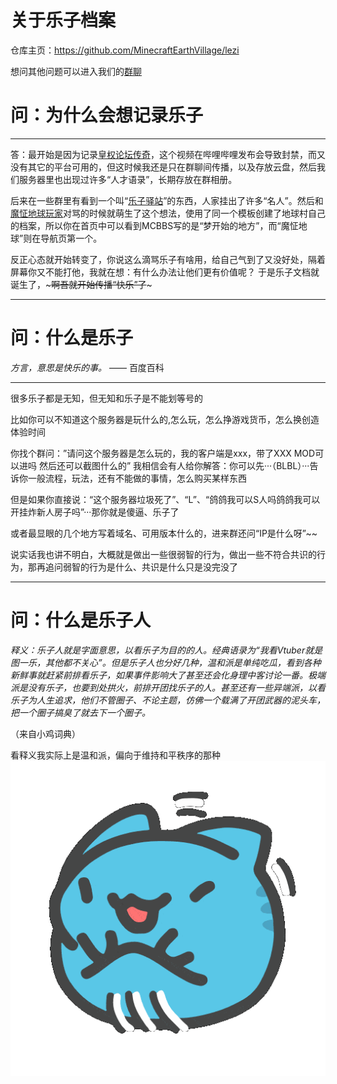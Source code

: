 # 关于乐子档案

仓库主页：https://github.com/MinecraftEarthVillage/lezi

想问其他问题可以进入我们的[群聊](https://map.earthvillage.top/qqun.html "戳我")

# 问：为什么会想记录乐子
***
答：最开始是因为记录[皇权论坛传奇](https://map.earthvillage.top/MCBBS.mp4)，这个视频在哔哩哔哩发布会导致封禁，而又没有其它的平台可用的，但这时候我还是只在群聊间传播，以及存放云盘，然后我们服务器里也出现过许多“人才语录”，长期存放在群相册。

后来在一些群里有看到一个叫“[乐子驿站](https://lezi.yizhan.wiki)”的东西，人家挂出了许多“名人”。然后和[魔怔地球玩家](http://lezi.earthvillage.top/article/earth)对骂的时候就萌生了这个想法，使用了同一个模板创建了地球村自己的档案，所以你在首页中可以看到MCBBS写的是“梦开始的地方”，而“魔怔地球”则在导航页第一个。

反正心态就开始转变了，你说这么滴骂乐子有啥用，给自己气到了又没好处，隔着屏幕你又不能打他，我就在想：有什么办法让他们更有价值呢？ 于是乐子文档就诞生了，~~~啊吾就开始传播“快乐”了~~~
***
# 问：什么是乐子

*方言，意思是快乐的事。*     —— 百度百科
***
很多乐子都是无知，但无知和乐子是不能划等号的

比如你可以不知道这个服务器是玩什么的,怎么玩，怎么挣游戏货币，怎么换创造体验时间

你找个群问：”请问这个服务器是怎么玩的，我的客户端是xxx，带了XXX MOD可以进吗 然后还可以截图什么的” 我相信会有人给你解答：你可以先···（BLBL）···告诉你一般流程，玩法，还有不能做的事情，怎么购买某样东西

但是如果你直接说：“这个服务器垃圾死了”、“L”、“鸽鸽我可以S人吗鸽鸽我可以开挂炸新人房子吗”···那你就是傻逼、乐子了

或者最显眼的几个地方写着域名、可用版本什么的，进来群还问“IP是什么呀”~~

说实话我也讲不明白，大概就是做出一些很弱智的行为，做出一些不符合共识的行为，那再追问弱智的行为是什么、共识是什么只是没完没了
***
# 问：什么是乐子人

*释义：乐子人就是字面意思，以看乐子为目的的人。经典语录为“我看Vtuber就是图一乐，其他都不关心”。但是乐子人也分好几种，温和派是单纯吃瓜，看到各种新鲜事就赶紧前排看乐子，如果事件影响大了甚至还会化身理中客讨论一番。极端派是没有乐子，也要到处拱火，前排开团找乐子的人。甚至还有一些异端派，以看乐子为人生追求，他们不管圈子、不论主题，仿佛一个载满了开团武器的泥头车，把一个圈子搞臭了就去下一个圈子。*

（来自小鸡词典）

看释义我实际上是温和派，偏向于维持和平秩序的那种![](/icons/猫猫虫滚动.gif)
